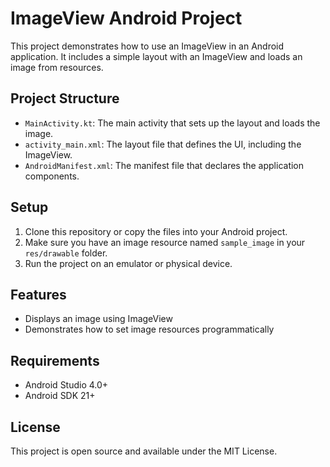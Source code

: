 # ImageView Android Project

This project demonstrates how to use an ImageView in an Android application. It includes a simple layout with an ImageView and loads an image from resources.

## Project Structure

- `MainActivity.kt`: The main activity that sets up the layout and loads the image.
- `activity_main.xml`: The layout file that defines the UI, including the ImageView.
- `AndroidManifest.xml`: The manifest file that declares the application components.

## Setup

1. Clone this repository or copy the files into your Android project.
2. Make sure you have an image resource named `sample_image` in your `res/drawable` folder.
3. Run the project on an emulator or physical device.

## Features

- Displays an image using ImageView
- Demonstrates how to set image resources programmatically

## Requirements

- Android Studio 4.0+
- Android SDK 21+

## License

This project is open source and available under the MIT License.
